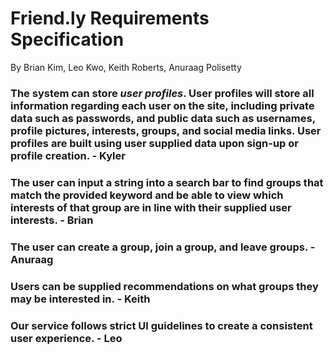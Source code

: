 # Friend.ly Requirements Specification
By Brian Kim, Leo Kwo, Keith Roberts, Anuraag Polisetty

### The system can store *user profiles*. User profiles will store all information regarding each user on the site, including private data such as passwords, and public data such as usernames, profile pictures, interests, groups, and social media links. User profiles are built using user supplied data upon sign-up or profile creation. - Kyler

### The user can input a string into a search bar to find groups that match the provided keyword and be able to view which interests of that group are in line with their supplied user interests. - Brian

### The user can create a group, join a group, and leave groups. - Anuraag

### Users can be supplied recommendations on what groups they may be interested in. - Keith

### Our service follows strict UI guidelines to create a consistent user experience. - Leo


